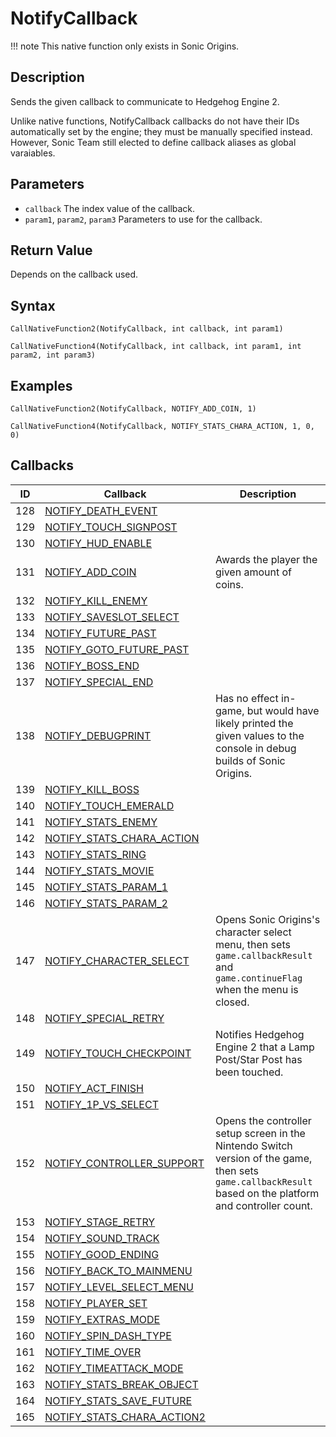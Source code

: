 # NotifyCallback

!!! note
    This native function only exists in Sonic Origins.

## Description
Sends the given callback to communicate to Hedgehog Engine 2.

Unlike native functions, NotifyCallback callbacks do not have their IDs automatically set by the engine; they must be manually specified instead. However, Sonic Team still elected to define callback aliases as global varaiables.

## Parameters
- `callback`
The index value of the callback.
- `param1`, `param2`, `param3`
Parameters to use for the callback.

## Return Value
Depends on the callback used.

## Syntax
```
CallNativeFunction2(NotifyCallback, int callback, int param1)
```
```
CallNativeFunction4(NotifyCallback, int callback, int param1, int param2, int param3)
```

## Examples
```
CallNativeFunction2(NotifyCallback, NOTIFY_ADD_COIN, 1)
```
```
CallNativeFunction4(NotifyCallback, NOTIFY_STATS_CHARA_ACTION, 1, 0, 0)
```

## Callbacks
| ID  | Callback                                           | Description                                                                                                                                               |
| --- | -------------------------------------------------- | --------------------------------------------------------------------------------------------------------------------------------------------------------- |
| 128 | [NOTIFY_DEATH_EVENT](DeathEvent.md)                |                                                                                                                                                           |
| 129 | [NOTIFY_TOUCH_SIGNPOST](TouchSignPost.md)          |                                                                                                                                                           |
| 130 | [NOTIFY_HUD_ENABLE](HUDEnable.md)                  |                                                                                                                                                           |
| 131 | [NOTIFY_ADD_COIN](AddCoin.md)                      | Awards the player the given amount of coins.                                                                                                              |
| 132 | [NOTIFY_KILL_ENEMY](KillEnemy.md)                  |                                                                                                                                                           |
| 133 | [NOTIFY_SAVESLOT_SELECT](SaveSlotSelect.md)        |                                                                                                                                                           |
| 134 | [NOTIFY_FUTURE_PAST](FuturePast.md)                |                                                                                                                                                           |
| 135 | [NOTIFY_GOTO_FUTURE_PAST](GotoFuturePast.md)       |                                                                                                                                                           |
| 136 | [NOTIFY_BOSS_END](BossEnd.md)                      |                                                                                                                                                           |
| 137 | [NOTIFY_SPECIAL_END](SpecialEnd.md)                |                                                                                                                                                           |
| 138 | [NOTIFY_DEBUGPRINT](DebugPrint.md)                 | Has no effect in-game, but would have likely printed the given values to the console in debug builds of Sonic Origins.                                    |
| 139 | [NOTIFY_KILL_BOSS](KillBoss.md)                    |                                                                                                                                                           |
| 140 | [NOTIFY_TOUCH_EMERALD](TouchEmerald.md)            |                                                                                                                                                           |
| 141 | [NOTIFY_STATS_ENEMY](StatsEnemy.md)                |                                                                                                                                                           |
| 142 | [NOTIFY_STATS_CHARA_ACTION](StatsCharaAction.md)   |                                                                                                                                                           |
| 143 | [NOTIFY_STATS_RING](StatsRing.md)                  |                                                                                                                                                           |
| 144 | [NOTIFY_STATS_MOVIE](StatsMovie.md)                |                                                                                                                                                           |
| 145 | [NOTIFY_STATS_PARAM_1](StatsParam1.md)             |                                                                                                                                                           |
| 146 | [NOTIFY_STATS_PARAM_2](StatsParam2.md)             |                                                                                                                                                           |
| 147 | [NOTIFY_CHARACTER_SELECT](CharacterSelect.md)      | Opens Sonic Origins's character select menu, then sets `game.callbackResult` and `game.continueFlag` when the menu is closed.                             |
| 148 | [NOTIFY_SPECIAL_RETRY](SpecialRetry.md)            |                                                                                                                                                           |
| 149 | [NOTIFY_TOUCH_CHECKPOINT](TouchCheckpoint.md)      | Notifies Hedgehog Engine 2 that a Lamp Post/Star Post has been touched.                                                                                   |
| 150 | [NOTIFY_ACT_FINISH](ActFinish.md)                  |                                                                                                                                                           |
| 151 | [NOTIFY_1P_VS_SELECT](1PVSSelect.md)               |                                                                                                                                                           |
| 152 | [NOTIFY_CONTROLLER_SUPPORT](ControllerSupport.md)  | Opens the controller setup screen in the Nintendo Switch version of the game, then sets `game.callbackResult` based on the platform and controller count. |
| 153 | [NOTIFY_STAGE_RETRY](StageRetry.md)                |                                                                                                                                                           |
| 154 | [NOTIFY_SOUND_TRACK](SoundTrack.md)                |                                                                                                                                                           |
| 155 | [NOTIFY_GOOD_ENDING](GoodEnding.md)                |                                                                                                                                                           |
| 156 | [NOTIFY_BACK_TO_MAINMENU](BackToMainMenu.md)       |                                                                                                                                                           |
| 157 | [NOTIFY_LEVEL_SELECT_MENU](LevelSelectMenu.md)     |                                                                                                                                                           |
| 158 | [NOTIFY_PLAYER_SET](PlayerSet.md)                  |                                                                                                                                                           |
| 159 | [NOTIFY_EXTRAS_MODE](ExtrasMode.md)                |                                                                                                                                                           |
| 160 | [NOTIFY_SPIN_DASH_TYPE](SpindashType.md)           |                                                                                                                                                           |
| 161 | [NOTIFY_TIME_OVER](TimeOver.md)                    |                                                                                                                                                           |
| 162 | [NOTIFY_TIMEATTACK_MODE](TimeAttackMode.md)        |                                                                                                                                                           |
| 163 | [NOTIFY_STATS_BREAK_OBJECT](StatsBreakObject.md)   |                                                                                                                                                           |
| 164 | [NOTIFY_STATS_SAVE_FUTURE](StatsSaveFuture.md)     |                                                                                                                                                           |
| 165 | [NOTIFY_STATS_CHARA_ACTION2](StatsCharaAction2.md) |                                                                                                                                                           |